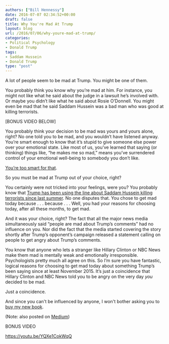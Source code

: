 ```yaml
---
authors: ["Bill Hennessy"]
date: 2016-07-07 02:34:52+00:00
draft: false
title: Why You're Mad At Trump
layout: blog
url: /2016/07/06/why-youre-mad-at-trump/
categories:
- Political Psychology
- Donald Trump
tags:
- Saddam Hussein
- Donald Trump
type: "post"
---
```


A lot of people seem to be mad at Trump. You might be one of them.





You probably think you know why you’re mad at him. For instance, you might not like what he said about the judge in a lawsuit he’s involved with. Or maybe you didn’t like what he said about Rosie O’Donnell. You might even be mad that he said Saddam Hussein was a bad man who was good at killing terrorists.





[BONUS VIDEO BELOW]





You probably think your decision to be mad was yours and yours alone, right? No one told you to be mad, and you wouldn’t have listened anyway. You’re smart enough to know that it’s stupid to give someone else power over your emotional state. Like most of us, you’ve learned that saying (or thinking) things like, “he makes me so mad,” means you’ve surrendered control of your emotional well-being to somebody you don’t like.





[You’re too smart for that](https://www.inc.com/amy-morin/9-ways-mentally-strong-people-retain-their-personal-power.html).





So you must be mad at Trump out of your choice, right?





You certainly were not tricked into your feelings, were you? You probably know that [Trump has been using the line about Saddam Hussein killing terrorists since last summer](https://www.washingtonpost.com/news/the-fix/wp/2016/07/06/trump-saddam-and-why-people-mistrust-the-media/). No one disputes that. You chose to get mad today because . . . because . . . Well, you had your reasons for choosing today, after all these months, to get mad.





And it was your choice, right? The fact that all the major news media simultaneously said “people are mad about Trump’s comments” had no influence on you. Nor did the fact that the media started covering the story shortly after Trump’s opponent’s campaign released a statement calling on people to get angry about Trump’s comments.





You know that anyone who lets a stranger like Hillary Clinton or NBC News make them mad is mentally weak and emotionally irresponsible. Psychologists pretty much all agree on this. So I’m sure you have fantastic, logical reasons for choosing to get mad today about something Trump’s been saying since at least November 2015. It’s just a coincidence that Hillary Clinton and NBC News told you to be angry on the very day _you_ decided to be mad.





Just a coincidence.





And since you can't be influenced by anyone, I won't bother asking you to [buy my new book](https://www.amazon.com/Turning-Trump-Evolution-William-Hennessy/dp/1533313598/ref=sr_1_1?ie=UTF8&qid=1467858864&sr=8-1&keywords=turning+on+trump).





(Note: also posted on [Medium](https://medium.com/@whennessy/why-youre-mad-at-trump-4f94b948853c#.d1uoh5gip))





BONUS VIDEO



https://youtu.be/YQXe1CokWqQ


